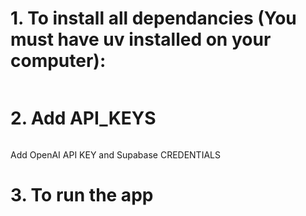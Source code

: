 # 1. To install all dependancies (You must have uv installed on your computer):
``` uv sync
```

# 2. Add API_KEYS
``` cp .env.example .env
```
Add OpenAI API KEY and Supabase CREDENTIALS


# 3. To run the app

``` streamlit run streamlit_app.py
```